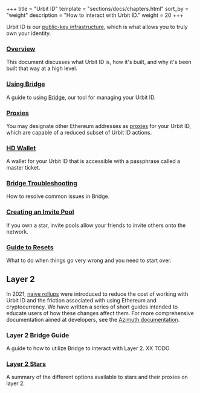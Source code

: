 +++
title = "Urbit ID"
template = "sections/docs/chapters.html"
sort_by = "weight"
description = "How to interact with Urbit ID."
weight = 20
+++

Urbit ID is our [public-key infrastructure](/manual/id/overview), which is
what allows you to truly own your identity.

### [Overview](/manual/id/overview)

This document discusses what Urbit ID is, how it's built, and why it's been
built that way at a high level.

### [Using Bridge](/manual/id/using-bridge)

A guide to using [Bridge](https://bridge.urbit.org), our tool for managing your
Urbit ID.

### [Proxies](/manual/id/proxies)

You may designate other Ethereum addresses as [proxies](/docs/glossary/proxies)
for your Urbit ID, which are capable of a reduced subset of Urbit ID actions.

### [HD Wallet](/manual/id/hw-wallet)

A wallet for your Urbit ID that is accessible with a passphrase called a master
ticket.

### [Bridge Troubleshooting](/manual/id/bridge-troubleshooting)

How to resolve common issues in Bridge.

### [Creating an Invite Pool](/manual/id/creating-an-invite-pool)

If you own a star, invite pools allow your friends to invite others onto the
network.

### [Guide to Resets](/manual/id/guide-to-resets)

What to do when things go very wrong and you need to start over.

## Layer 2

In 2021, [naive rollups](/blog/rollups) were introduced to reduce the cost of
working with Urbit ID and the friction associated with using Ethereum and
cryptocurrency. We have written a series of short guides intended to educate
users of how these changes affect them. For more comprehensive documentation
aimed at developers, see the [Azimuth documentation](/docs/azimuth).

### Layer 2 Bridge Guide

A guide to how to utilize Bridge to interact with Layer 2. XX TODO

### [Layer 2 Stars](/manual/id/l2-star)

A summary of the different options available to stars and their proxies on layer 2.
